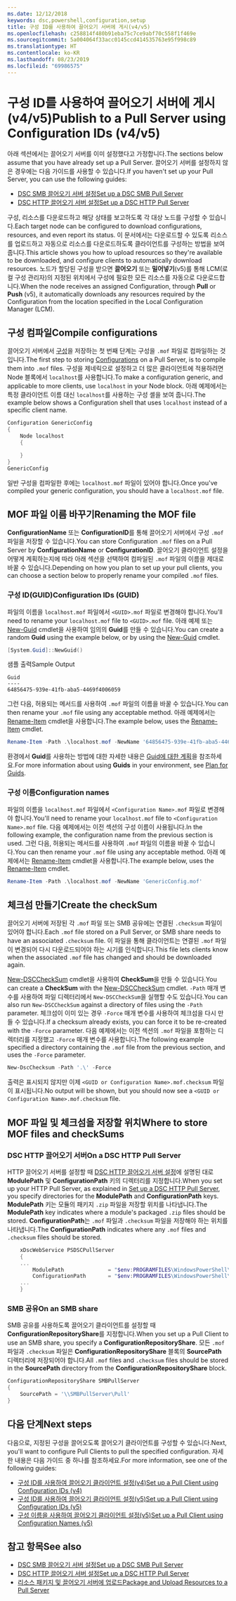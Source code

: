 ```yaml
---
ms.date: 12/12/2018
keywords: dsc,powershell,configuration,setup
title: 구성 ID를 사용하여 끌어오기 서버에 게시(v4/v5)
ms.openlocfilehash: c258814f480b91eba75c7ce9abf70c558f1f469e
ms.sourcegitcommit: 5a004064f33acc0145ccd414535763e95f998c89
ms.translationtype: HT
ms.contentlocale: ko-KR
ms.lasthandoff: 08/23/2019
ms.locfileid: "69986575"
---
```

# <a name="publish-to-a-pull-server-using-configuration-ids-v4v5"></a><span data-ttu-id="13a6d-103">구성 ID를 사용하여 끌어오기 서버에 게시(v4/v5)</span><span class="sxs-lookup"><span data-stu-id="13a6d-103">Publish to a Pull Server using Configuration IDs (v4/v5)</span></span>

<span data-ttu-id="13a6d-104">아래 섹션에서는 끌어오기 서버를 이미 설정했다고 가정합니다.</span><span class="sxs-lookup"><span data-stu-id="13a6d-104">The sections below assume that you have already set up a Pull Server.</span></span> <span data-ttu-id="13a6d-105">끌어오기 서버를 설정하지 않은 경우에는 다음 가이드를 사용할 수 있습니다.</span><span class="sxs-lookup"><span data-stu-id="13a6d-105">If you haven't set up your Pull Server, you can use the following guides:</span></span>

- [<span data-ttu-id="13a6d-106">DSC SMB 끌어오기 서버 설정</span><span class="sxs-lookup"><span data-stu-id="13a6d-106">Set up a DSC SMB Pull Server</span></span>](pullServerSmb.md)
- [<span data-ttu-id="13a6d-107">DSC HTTP 끌어오기 서버 설정</span><span class="sxs-lookup"><span data-stu-id="13a6d-107">Set up a DSC HTTP Pull Server</span></span>](pullServer.md)

<span data-ttu-id="13a6d-108">구성, 리소스를 다운로드하고 해당 상태를 보고하도록 각 대상 노드를 구성할 수 있습니다.</span><span class="sxs-lookup"><span data-stu-id="13a6d-108">Each target node can be configured to download configurations, resources, and even report its status.</span></span> <span data-ttu-id="13a6d-109">이 문서에서는 다운로드할 수 있도록 리소스를 업로드하고 자동으로 리소스를 다운로드하도록 클라이언트를 구성하는 방법을 보여 줍니다.</span><span class="sxs-lookup"><span data-stu-id="13a6d-109">This article shows you how to upload resources so they're available to be downloaded, and configure clients to automatically download resources.</span></span> <span data-ttu-id="13a6d-110">노드가 할당된 구성을 받으면 **끌어오기** 또는 **밀어넣기**(v5)를 통해 LCM(로컬 구성 관리자)의 지정된 위치에서 구성에 필요한 모든 리소스를 자동으로 다운로드합니다.</span><span class="sxs-lookup"><span data-stu-id="13a6d-110">When the node receives an assigned Configuration, through **Pull** or **Push** (v5), it automatically downloads any resources required by the Configuration from the location specified in the Local Configuration Manager (LCM).</span></span>

## <a name="compile-configurations"></a><span data-ttu-id="13a6d-111">구성 컴파일</span><span class="sxs-lookup"><span data-stu-id="13a6d-111">Compile configurations</span></span>

<span data-ttu-id="13a6d-112">끌어오기 서버에서 [구성](../configurations/configurations.md)을 저장하는 첫 번째 단계는 구성을 `.mof` 파일로 컴파일하는 것입니다.</span><span class="sxs-lookup"><span data-stu-id="13a6d-112">The first step to storing [Configurations](../configurations/configurations.md) on a Pull Server, is to compile them into `.mof` files.</span></span> <span data-ttu-id="13a6d-113">구성을 제네릭으로 설정하고 더 많은 클라이언트에 적용하려면 Node 블록에서 `localhost`를 사용합니다.</span><span class="sxs-lookup"><span data-stu-id="13a6d-113">To make a configuration generic, and applicable to more clients, use `localhost` in your Node block.</span></span> <span data-ttu-id="13a6d-114">아래 예제에서는 특정 클라이언트 이름 대신 `localhost`를 사용하는 구성 셸을 보여 줍니다.</span><span class="sxs-lookup"><span data-stu-id="13a6d-114">The example below shows a Configuration shell that uses `localhost` instead of a specific client name.</span></span>

```powershell
Configuration GenericConfig
{
    Node localhost
    {

    }
}
GenericConfig
```

<span data-ttu-id="13a6d-115">일반 구성을 컴파일한 후에는 `localhost.mof` 파일이 있어야 합니다.</span><span class="sxs-lookup"><span data-stu-id="13a6d-115">Once you've compiled your generic configuration, you should have a `localhost.mof` file.</span></span>

## <a name="renaming-the-mof-file"></a><span data-ttu-id="13a6d-116">MOF 파일 이름 바꾸기</span><span class="sxs-lookup"><span data-stu-id="13a6d-116">Renaming the MOF file</span></span>

<span data-ttu-id="13a6d-117">**ConfigurationName** 또는 **ConfigurationID**를 통해 끌어오기 서버에서 구성 `.mof` 파일을 저장할 수 있습니다.</span><span class="sxs-lookup"><span data-stu-id="13a6d-117">You can store Configuration `.mof` files on a Pull Server by **ConfigurationName** or **ConfigurationID**.</span></span> <span data-ttu-id="13a6d-118">끌어오기 클라이언트 설정을 어떻게 계획하는지에 따라 아래 섹션을 선택하여 컴파일된 `.mof` 파일의 이름을 제대로 바꿀 수 있습니다.</span><span class="sxs-lookup"><span data-stu-id="13a6d-118">Depending on how you plan to set up your pull clients, you can choose a section below to properly rename your compiled `.mof` files.</span></span>

### <a name="configuration-ids-guid"></a><span data-ttu-id="13a6d-119">구성 ID(GUID)</span><span class="sxs-lookup"><span data-stu-id="13a6d-119">Configuration IDs (GUID)</span></span>

<span data-ttu-id="13a6d-120">파일의 이름을 `localhost.mof` 파일에서 `<GUID>.mof` 파일로 변경해야 합니다.</span><span class="sxs-lookup"><span data-stu-id="13a6d-120">You'll need to rename your `localhost.mof` file to `<GUID>.mof` file.</span></span> <span data-ttu-id="13a6d-121">아래 예제 또는 [New-Guid](/powershell/module/microsoft.powershell.utility/new-guid) cmdlet을 사용하여 임의의 **Guid**를 만들 수 있습니다.</span><span class="sxs-lookup"><span data-stu-id="13a6d-121">You can create a random **Guid** using the example below, or by using the [New-Guid](/powershell/module/microsoft.powershell.utility/new-guid) cmdlet.</span></span>

```powershell
[System.Guid]::NewGuid()
```

<span data-ttu-id="13a6d-122">샘플 출력</span><span class="sxs-lookup"><span data-stu-id="13a6d-122">Sample Output</span></span>

```Output
Guid
----
64856475-939e-41fb-aba5-4469f4006059
```

<span data-ttu-id="13a6d-123">그런 다음, 허용되는 메서드를 사용하여 `.mof` 파일의 이름을 바꿀 수 있습니다.</span><span class="sxs-lookup"><span data-stu-id="13a6d-123">You can then rename your `.mof` file using any acceptable method.</span></span> <span data-ttu-id="13a6d-124">아래 예제에서는 [Rename-Item](/powershell/module/microsoft.powershell.management/rename-item) cmdlet을 사용합니다.</span><span class="sxs-lookup"><span data-stu-id="13a6d-124">The example below, uses the [Rename-Item](/powershell/module/microsoft.powershell.management/rename-item) cmdlet.</span></span>

```powershell
Rename-Item -Path .\localhost.mof -NewName '64856475-939e-41fb-aba5-4469f4006059.mof'
```

<span data-ttu-id="13a6d-125">환경에서 **Guid**를 사용하는 방법에 대한 자세한 내용은 [Guid에 대한 계획](/powershell/dsc/secureserver#guids)을 참조하세요.</span><span class="sxs-lookup"><span data-stu-id="13a6d-125">For more information about using **Guids** in your environment, see [Plan for Guids](/powershell/dsc/secureserver#guids).</span></span>

### <a name="configuration-names"></a><span data-ttu-id="13a6d-126">구성 이름</span><span class="sxs-lookup"><span data-stu-id="13a6d-126">Configuration names</span></span>

<span data-ttu-id="13a6d-127">파일의 이름을 `localhost.mof` 파일에서 `<Configuration Name>.mof` 파일로 변경해야 합니다.</span><span class="sxs-lookup"><span data-stu-id="13a6d-127">You'll need to rename your `localhost.mof` file to `<Configuration Name>.mof` file.</span></span> <span data-ttu-id="13a6d-128">다음 예제에서는 이전 섹션의 구성 이름이 사용됩니다.</span><span class="sxs-lookup"><span data-stu-id="13a6d-128">In the following example, the configuration name from the previous section is used.</span></span> <span data-ttu-id="13a6d-129">그런 다음, 허용되는 메서드를 사용하여 `.mof` 파일의 이름을 바꿀 수 있습니다.</span><span class="sxs-lookup"><span data-stu-id="13a6d-129">You can then rename your `.mof` file using any acceptable method.</span></span> <span data-ttu-id="13a6d-130">아래 예제에서는 [Rename-Item](/powershell/module/microsoft.powershell.management/rename-item) cmdlet을 사용합니다.</span><span class="sxs-lookup"><span data-stu-id="13a6d-130">The example below, uses the [Rename-Item](/powershell/module/microsoft.powershell.management/rename-item) cmdlet.</span></span>

```powershell
Rename-Item -Path .\localhost.mof -NewName 'GenericConfig.mof'
```

## <a name="create-the-checksum"></a><span data-ttu-id="13a6d-131">체크섬 만들기</span><span class="sxs-lookup"><span data-stu-id="13a6d-131">Create the checkSum</span></span>

<span data-ttu-id="13a6d-132">끌어오기 서버에 저장된 각 `.mof` 파일 또는 SMB 공유에는 연결된 `.checksum` 파일이 있어야 합니다.</span><span class="sxs-lookup"><span data-stu-id="13a6d-132">Each `.mof` file stored on a Pull Server, or SMB share needs to have an associated `.checksum` file.</span></span>
<span data-ttu-id="13a6d-133">이 파일을 통해 클라이언트는 연결된 `.mof` 파일이 변경되어 다시 다운로드되어야 하는 시기를 인식합니다.</span><span class="sxs-lookup"><span data-stu-id="13a6d-133">This file lets clients know when the associated `.mof` file has changed and should be downloaded again.</span></span>

<span data-ttu-id="13a6d-134">[New-DSCCheckSum](/powershell/module/psdesiredstateconfiguration/new-dscchecksum) cmdlet을 사용하여 **CheckSum**을 만들 수 있습니다.</span><span class="sxs-lookup"><span data-stu-id="13a6d-134">You can create a **CheckSum** with the [New-DSCCheckSum](/powershell/module/psdesiredstateconfiguration/new-dscchecksum) cmdlet.</span></span> <span data-ttu-id="13a6d-135">`-Path` 매개 변수를 사용하여 파일 디렉터리에서 `New-DSCCheckSum`을 실행할 수도 있습니다.</span><span class="sxs-lookup"><span data-stu-id="13a6d-135">You can also run `New-DSCCheckSum` against a directory of files using the `-Path` parameter.</span></span>
<span data-ttu-id="13a6d-136">체크섬이 이미 있는 경우 `-Force` 매개 변수를 사용하여 체크섬을 다시 만들 수 있습니다.</span><span class="sxs-lookup"><span data-stu-id="13a6d-136">If a checksum already exists, you can force it to be re-created with the `-Force` parameter.</span></span> <span data-ttu-id="13a6d-137">다음 예제에서는 이전 섹션의 `.mof` 파일을 포함하는 디렉터리를 지정했고 `-Force` 매개 변수를 사용합니다.</span><span class="sxs-lookup"><span data-stu-id="13a6d-137">The following example specified a directory containing the `.mof` file from the previous section, and uses the `-Force` parameter.</span></span>

```powershell
New-DscChecksum -Path '.\' -Force
```

<span data-ttu-id="13a6d-138">출력은 표시되지 않지만 이제 `<GUID or Configuration Name>.mof.checksum` 파일이 표시됩니다.</span><span class="sxs-lookup"><span data-stu-id="13a6d-138">No output will be shown, but you should now see a `<GUID or Configuration Name>.mof.checksum` file.</span></span>

## <a name="where-to-store-mof-files-and-checksums"></a><span data-ttu-id="13a6d-139">MOF 파일 및 체크섬을 저장할 위치</span><span class="sxs-lookup"><span data-stu-id="13a6d-139">Where to store MOF files and checkSums</span></span>

### <a name="on-a-dsc-http-pull-server"></a><span data-ttu-id="13a6d-140">DSC HTTP 끌어오기 서버</span><span class="sxs-lookup"><span data-stu-id="13a6d-140">On a DSC HTTP Pull Server</span></span>

<span data-ttu-id="13a6d-141">HTTP 끌어오기 서버를 설정할 때 [DSC HTTP 끌어오기 서버 설정](pullServer.md)에 설명된 대로 **ModulePath** 및 **ConfigurationPath** 키의 디렉터리를 지정합니다.</span><span class="sxs-lookup"><span data-stu-id="13a6d-141">When you set up your HTTP Pull Server, as explained in [Set up a DSC HTTP Pull Server](pullServer.md), you specify directories for the **ModulePath** and **ConfigurationPath** keys.</span></span> <span data-ttu-id="13a6d-142">**ModulePath** 키는 모듈의 패키지 `.zip` 파일을 저장할 위치를 나타냅니다.</span><span class="sxs-lookup"><span data-stu-id="13a6d-142">The **ModulePath** key indicates where a module's packaged `.zip` files should be stored.</span></span> <span data-ttu-id="13a6d-143">**ConfigurationPath**는 `.mof` 파일과 `.checksum` 파일을 저장해야 하는 위치를 나타냅니다.</span><span class="sxs-lookup"><span data-stu-id="13a6d-143">The **ConfigurationPath** indicates where any `.mof` files and `.checksum` files should be stored.</span></span>

```powershell
    xDscWebService PSDSCPullServer
    {
    ...
        ModulePath              = "$env:PROGRAMFILES\WindowsPowerShell\DscService\Modules"
        ConfigurationPath       = "$env:PROGRAMFILES\WindowsPowerShell\DscService\Configuration"
    ...
    }

```

### <a name="on-an-smb-share"></a><span data-ttu-id="13a6d-144">SMB 공유</span><span class="sxs-lookup"><span data-stu-id="13a6d-144">On an SMB share</span></span>

<span data-ttu-id="13a6d-145">SMB 공유를 사용하도록 끌어오기 클라이언트를 설정할 때 **ConfigurationRepositoryShare**를 지정합니다.</span><span class="sxs-lookup"><span data-stu-id="13a6d-145">When you set up a Pull Client to use an SMB share, you specify a **ConfigurationRepositoryShare**.</span></span>
<span data-ttu-id="13a6d-146">모든 `.mof` 파일과 `.checksum` 파일은 **ConfigurationRepositoryShare** 블록의 **SourcePath** 디렉터리에 저장되어야 합니다.</span><span class="sxs-lookup"><span data-stu-id="13a6d-146">All `.mof` files and `.checksum` files should be stored in the **SourcePath** directory from the **ConfigurationRepositoryShare** block.</span></span>

```powershell
ConfigurationRepositoryShare SMBPullServer
{
    SourcePath = '\\SMBPullServer\Pull'
}
```

## <a name="next-steps"></a><span data-ttu-id="13a6d-147">다음 단계</span><span class="sxs-lookup"><span data-stu-id="13a6d-147">Next steps</span></span>

<span data-ttu-id="13a6d-148">다음으로, 지정된 구성을 끌어오도록 끌어오기 클라이언트를 구성할 수 있습니다.</span><span class="sxs-lookup"><span data-stu-id="13a6d-148">Next, you'll want to configure Pull Clients to pull the specified configuration.</span></span> <span data-ttu-id="13a6d-149">자세한 내용은 다음 가이드 중 하나를 참조하세요.</span><span class="sxs-lookup"><span data-stu-id="13a6d-149">For more information, see one of the following guides:</span></span>

- [<span data-ttu-id="13a6d-150">구성 ID를 사용하여 끌어오기 클라이언트 설정(v4)</span><span class="sxs-lookup"><span data-stu-id="13a6d-150">Set up a Pull Client using Configuration IDs (v4)</span></span>](pullClientConfigId4.md)
- [<span data-ttu-id="13a6d-151">구성 ID를 사용하여 끌어오기 클라이언트 설정(v5)</span><span class="sxs-lookup"><span data-stu-id="13a6d-151">Set up a Pull Client using Configuration IDs (v5)</span></span>](pullClientConfigId.md)
- [<span data-ttu-id="13a6d-152">구성 이름을 사용하여 끌어오기 클라이언트 설정(v5)</span><span class="sxs-lookup"><span data-stu-id="13a6d-152">Set up a Pull Client using Configuration Names (v5)</span></span>](pullClientConfigNames.md)

## <a name="see-also"></a><span data-ttu-id="13a6d-153">참고 항목</span><span class="sxs-lookup"><span data-stu-id="13a6d-153">See also</span></span>

- [<span data-ttu-id="13a6d-154">DSC SMB 끌어오기 서버 설정</span><span class="sxs-lookup"><span data-stu-id="13a6d-154">Set up a DSC SMB Pull Server</span></span>](pullServerSmb.md)
- [<span data-ttu-id="13a6d-155">DSC HTTP 끌어오기 서버 설정</span><span class="sxs-lookup"><span data-stu-id="13a6d-155">Set up a DSC HTTP Pull Server</span></span>](pullServer.md)
- [<span data-ttu-id="13a6d-156">리소스 패키지 및 끌어오기 서버에 업로드</span><span class="sxs-lookup"><span data-stu-id="13a6d-156">Package and Upload Resources to a Pull Server</span></span>](package-upload-resources.md)
